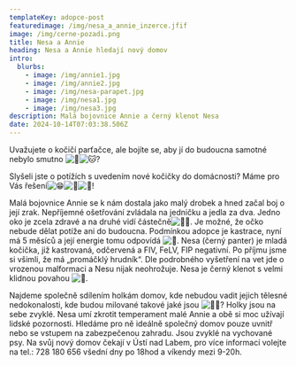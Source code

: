 ```yaml
---
templateKey: adopce-post
featuredimage: /img/nesa_a_annie_inzerce.jfif
image: /img/cerne-pozadi.png
title: Nesa a Annie
heading: Nesa a Annie hledají nový domov
intro:
  blurbs:
    - image: /img/annie1.jpg
    - image: /img/annie2.jpg
    - image: /img/nesa-parapet.jpg
    - image: /img/nesa1.jpg
    - image: /img/nesa3.jpg
description: Malá bojovnice Annie a černý klenot Nesa
date: 2024-10-14T07:03:38.506Z
---
```

Uvažujete o kočičí parťačce, ale bojíte se, aby jí do budoucna samotné nebylo smutno ![🩷](https://static.xx.fbcdn.net/images/emoji.php/v9/t99/1/16/1fa77.png)![🐱](https://static.xx.fbcdn.net/images/emoji.php/v9/taa/1/16/1f431.png)? 

Slyšeli jste o potížích s uvedením nové kočičky do domácnosti? Máme pro Vás řešení![😁](https://static.xx.fbcdn.net/images/emoji.php/v9/t4f/1/16/1f601.png)![🤩](https://static.xx.fbcdn.net/images/emoji.php/v9/t58/1/16/1f929.png)![🥳](https://static.xx.fbcdn.net/images/emoji.php/v9/t6d/1/16/1f973.png)! 

Malá bojovnice Annie se k nám dostala jako malý drobek a hned začal boj o její zrak. Nepříjemné ošetřování zvládala na jedničku a jedla za dva. Jedno oko je zcela zdravé a na druhé vidí částečně![🙏🏻](https://static.xx.fbcdn.net/images/emoji.php/v9/tfb/1/16/1f64f_1f3fb.png). Je možné, že očko nebude dělat potíže ani do budoucna. Podmínkou adopce je kastrace, nyní má 5 měsíců a její energie tomu odpovídá ![🤪](https://static.xx.fbcdn.net/images/emoji.php/v9/t80/1/16/1f92a.png). Nesa (černý panter) je mladá kočička, již kastrovaná, odčervená a FIV, FeLV, FIP negativní. Po příjmu jsme si všimli, že má „promáčklý hrudník“. Dle podrobného vyšetření na vet jde o vrozenou malformaci a Nesu nijak neohrožuje. Nesa je černý klenot s velmi klidnou povahou ![🖤](https://static.xx.fbcdn.net/images/emoji.php/v9/t0/1/16/1f5a4.png). 

Najdeme společně sdílením holkám domov, kde nebudou vadit jejich tělesné nedokonalosti, kde budou milované takové jaké jsou ![🫶🏼](https://static.xx.fbcdn.net/images/emoji.php/v9/t85/1/16/1faf6_1f3fc.png)? Holky jsou na sebe zvyklé. Nesa umí zkrotit temperament malé Annie a obě si moc užívají lidské pozornosti. Hledáme pro ně ideálně společný domov pouze uvnitř nebo se vstupem na zabezpečenou zahradu. Jsou zvyklé na vychované psy. Na svůj nový domov čekají v Ústí nad Labem, pro více informací volejte na tel.: 728 180 656 všední dny po 18hod a víkendy mezi 9-20h.